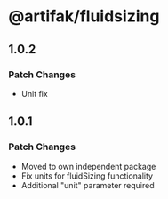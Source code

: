 # @artifak/fluidsizing

## 1.0.2

### Patch Changes

- Unit fix

## 1.0.1

### Patch Changes

- Moved to own independent package
- Fix units for fluidSizing functionality
- Additional "unit" parameter required

